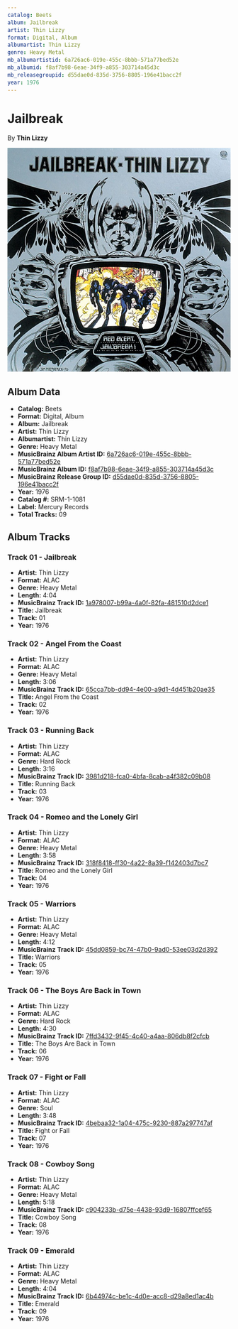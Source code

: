 ```yaml
---
catalog: Beets
album: Jailbreak
artist: Thin Lizzy
format: Digital, Album
albumartist: Thin Lizzy
genre: Heavy Metal
mb_albumartistid: 6a726ac6-019e-455c-8bbb-571a77bed52e
mb_albumid: f8af7b98-6eae-34f9-a855-303714a45d3c
mb_releasegroupid: d55dae0d-835d-3756-8805-196e41bacc2f
year: 1976
---
```


# Jailbreak

By **Thin Lizzy**

![](../../assets/beetscovers/Thin_Lizzy-Jailbreak.jpg)

## Album Data

- **Catalog:** Beets
- **Format:** Digital, Album
- **Album:** Jailbreak
- **Artist:** Thin Lizzy
- **Albumartist:** Thin Lizzy
- **Genre:** Heavy Metal
- **MusicBrainz Album Artist ID:** [6a726ac6-019e-455c-8bbb-571a77bed52e](https://musicbrainz.org/artist/6a726ac6-019e-455c-8bbb-571a77bed52e)
- **MusicBrainz Album ID:** [f8af7b98-6eae-34f9-a855-303714a45d3c](https://musicbrainz.org/release/f8af7b98-6eae-34f9-a855-303714a45d3c)
- **MusicBrainz Release Group ID:** [d55dae0d-835d-3756-8805-196e41bacc2f](https://musicbrainz.org/release-group/d55dae0d-835d-3756-8805-196e41bacc2f)
- **Year:** 1976
- **Catalog #:** SRM-1-1081
- **Label:** Mercury Records
- **Total Tracks:** 09

## Album Tracks

### Track 01 - Jailbreak

- **Artist:** Thin Lizzy
- **Format:** ALAC
- **Genre:** Heavy Metal
- **Length:** 4:04
- **MusicBrainz Track ID:** [1a978007-b99a-4a0f-82fa-481510d2dce1](https://musicbrainz.org/recording/1a978007-b99a-4a0f-82fa-481510d2dce1)
- **Title:** Jailbreak
- **Track:** 01
- **Year:** 1976

### Track 02 - Angel From the Coast

- **Artist:** Thin Lizzy
- **Format:** ALAC
- **Genre:** Heavy Metal
- **Length:** 3:06
- **MusicBrainz Track ID:** [65cca7bb-dd94-4e00-a9d1-4d451b20ae35](https://musicbrainz.org/recording/65cca7bb-dd94-4e00-a9d1-4d451b20ae35)
- **Title:** Angel From the Coast
- **Track:** 02
- **Year:** 1976

### Track 03 - Running Back

- **Artist:** Thin Lizzy
- **Format:** ALAC
- **Genre:** Hard Rock
- **Length:** 3:16
- **MusicBrainz Track ID:** [3981d218-fca0-4bfa-8cab-a4f382c09b08](https://musicbrainz.org/recording/3981d218-fca0-4bfa-8cab-a4f382c09b08)
- **Title:** Running Back
- **Track:** 03
- **Year:** 1976

### Track 04 - Romeo and the Lonely Girl

- **Artist:** Thin Lizzy
- **Format:** ALAC
- **Genre:** Heavy Metal
- **Length:** 3:58
- **MusicBrainz Track ID:** [318f8418-ff30-4a22-8a39-f142403d7bc7](https://musicbrainz.org/recording/318f8418-ff30-4a22-8a39-f142403d7bc7)
- **Title:** Romeo and the Lonely Girl
- **Track:** 04
- **Year:** 1976

### Track 05 - Warriors

- **Artist:** Thin Lizzy
- **Format:** ALAC
- **Genre:** Heavy Metal
- **Length:** 4:12
- **MusicBrainz Track ID:** [45dd0859-bc74-47b0-9ad0-53ee03d2d392](https://musicbrainz.org/recording/45dd0859-bc74-47b0-9ad0-53ee03d2d392)
- **Title:** Warriors
- **Track:** 05
- **Year:** 1976

### Track 06 - The Boys Are Back in Town

- **Artist:** Thin Lizzy
- **Format:** ALAC
- **Genre:** Hard Rock
- **Length:** 4:30
- **MusicBrainz Track ID:** [7ffd3432-9f45-4c40-a4aa-806db8f2cfcb](https://musicbrainz.org/recording/7ffd3432-9f45-4c40-a4aa-806db8f2cfcb)
- **Title:** The Boys Are Back in Town
- **Track:** 06
- **Year:** 1976

### Track 07 - Fight or Fall

- **Artist:** Thin Lizzy
- **Format:** ALAC
- **Genre:** Soul
- **Length:** 3:48
- **MusicBrainz Track ID:** [4bebaa32-1a04-475c-9230-887a297747af](https://musicbrainz.org/recording/4bebaa32-1a04-475c-9230-887a297747af)
- **Title:** Fight or Fall
- **Track:** 07
- **Year:** 1976

### Track 08 - Cowboy Song

- **Artist:** Thin Lizzy
- **Format:** ALAC
- **Genre:** Heavy Metal
- **Length:** 5:18
- **MusicBrainz Track ID:** [c904233b-d75e-4438-93d9-16807ffcef65](https://musicbrainz.org/recording/c904233b-d75e-4438-93d9-16807ffcef65)
- **Title:** Cowboy Song
- **Track:** 08
- **Year:** 1976

### Track 09 - Emerald

- **Artist:** Thin Lizzy
- **Format:** ALAC
- **Genre:** Heavy Metal
- **Length:** 4:04
- **MusicBrainz Track ID:** [6b44974c-be1c-4d0e-acc8-d29a8ed1ac4b](https://musicbrainz.org/recording/6b44974c-be1c-4d0e-acc8-d29a8ed1ac4b)
- **Title:** Emerald
- **Track:** 09
- **Year:** 1976

